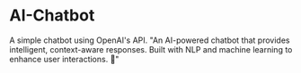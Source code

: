 # AI-Chatbot
A simple chatbot using OpenAI's API.
"An AI-powered chatbot that provides intelligent, context-aware responses. Built with NLP and machine learning to enhance user interactions. 🚀"
